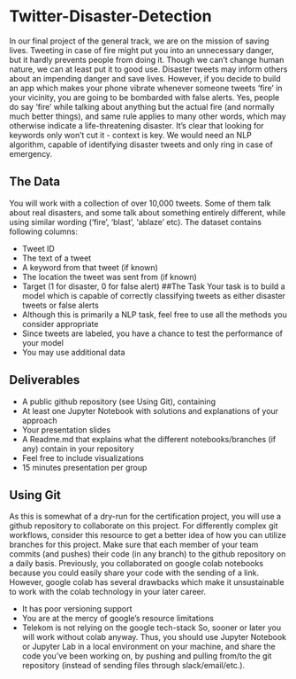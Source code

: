# Twitter-Disaster-Detection
In our final project of the general track, we are on the mission of saving lives. 
Tweeting in case of fire might put you into an unnecessary danger, but it hardly prevents people from doing it. Though we can’t change human nature, we can at least put it to good use. Disaster tweets may inform others about an impending danger and save lives.
However, if you decide to build an app which makes your phone vibrate whenever someone tweets ‘fire’ in your vicinity, you are going to be bombarded with false alerts. Yes, people do say ‘fire’ while talking about anything but the actual fire (and normally much better things), and same rule applies to many other words, which may otherwise indicate a life-threatening disaster. It’s clear that looking for keywords only won’t cut it - context is key. We would need an NLP algorithm, capable of identifying disaster tweets and only ring in case of emergency.

## The Data
You will work with a collection of over 10,000 tweets. Some of them talk about real disasters, and some talk about something entirely different, while using similar wording (‘fire’, ‘blast’, ‘ablaze’ etc). The dataset contains following columns:
- Tweet ID
- The text of a tweet
- A keyword from that tweet (if known)
- The location the tweet was sent from (if known)
- Target (1 for disaster, 0 for false alert)
##The Task
Your task is to build a model which is capable of correctly classifying tweets as either disaster tweets or false alerts
- Although this is primarily a NLP task, feel free to use all the methods you consider appropriate
- Since tweets are labeled, you have a chance to test the performance of your model
- You may use additional data

## Deliverables
- A public github repository (see Using Git), containing
 - At least one Jupyter Notebook with solutions and explanations of your approach
 - Your presentation slides
 - A Readme.md that explains what the different notebooks/branches (if any) contain in your repository
- Feel free to include visualizations
- 15 minutes presentation per group

## Using Git
As this is somewhat of a dry-run for the certification project, you will use a github repository to collaborate on this project. For differently complex git workflows, consider this resource to get a better idea of how you can utilize branches for this project. Make sure that each member of your team commits (and pushes) their code (in any branch) to the github repository on a daily basis.
Previously, you collaborated on google colab notebooks because you could easily share your code with the sending of a link. However, google colab has several drawbacks which make it unsustainable to work with the colab technology in your later career.
- It has poor versioning support
- You are at the mercy of google’s resource limitations
- Telekom is not relying on the google tech-stack
So, sooner or later you will work without colab anyway. Thus, you should use Jupyter Notebook or Jupyter Lab in a local environment on your machine, and share the code you’ve been working on, by pushing and pulling from/to the git repository (instead of sending files through slack/email/etc.).
